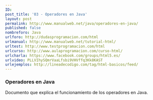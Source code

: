 ```yaml
---
ID:
post_title: '03 - Operadores en Java'
layout: post
permalink: http://www.manualweb.net/java/operadores-en-java/
published: false
nombreforo: Java
urlforo: http://dudasprogramacion.com/html
urlmanual: http://www.manualweb.net/tutorial-html/
urltest: http://www.testprogramacion.com/html
urlcurso: http://www.aulaprogramacion.com/curso-html/
urlcharla: https://www.facebook.com/groups/html5.es/
urlvideo: PLLVIhySQmrVaaLfsbi9VHVffq3Kk8KAST
urlejemplos: http://lineadecodigo.com/tag/html-basicos/feed/
---
```


### Operadores en Java

Documento que explica el funcionamiento de los operadores en Java.

